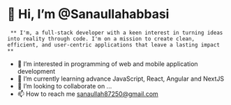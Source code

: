 # 👋 Hi, I’m @Sanaullahabbasi #
` ** I'm, a full-stack developer with a keen interest in turning ideas into reality through code. I'm on a mission to create clean, efficient, and user-centric applications that leave a lasting impact **`
- 👀 I’m interested in programming of web and mobile application development
- 🌱 I’m currently learning advance JavaScript, React, Angular and NextJS
- 💞️ I’m looking to collaborate on ...
- 📫 How to reach me sanaullah87250@gmail.com

<!---
Sanaullahabbasi/Sanaullahabbasi is a ✨ special ✨ repository because its `README.md` (this file) appears on your GitHub profile.
You can click the Preview link to take a look at your changes.
--->
